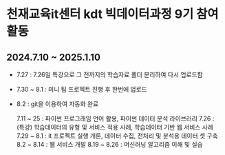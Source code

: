 # 천재교육it센터 kdt 빅데이터과정 9기 참여 활동

## 2024.7.10 ~ 2025.1.10

- 7.27 : 7.26일 특강으로 그 전까지의 학습자료 폴더 분리하여 다시 업로드함
- 7.30 ~ 8.1 : 미니 팀 프로젝트 진행 후 한번에 업로드
- 8.2 : git을 이용하여 자동화 완료

  7.11 ~ 25 : 파이썬 프로그래임 언어 활용, 파이썬 데이터 분석 라이브러리
  7.26 : (특강) 학습데이터의 유형 및 서비스 적용 사례, 학습데이터 기반 웹 서비스 사례
  7.29 ~ 8.1 : it 프로젝트 실행 개론, 데이터 수집, 전처리 및 분석용 데이터 셋 구축
  8.2 ~ 8.14 : 웹 서비스 개발
  8.19 ~ 8.26 : 머신러닝 알고리즘 이해 및 실습
